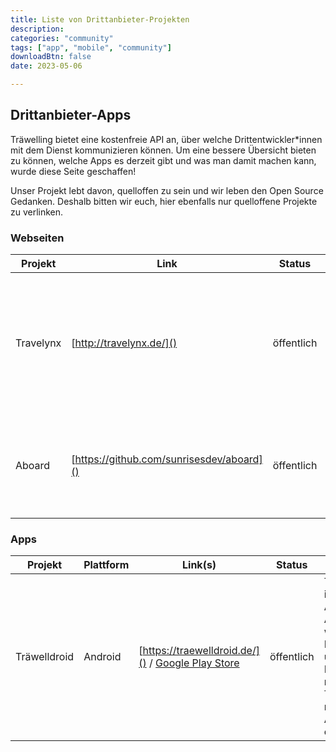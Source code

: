 ```yaml
---
title: Liste von Drittanbieter-Projekten
description: 
categories: "community"
tags: ["app", "mobile", "community"]
downloadBtn: false
date: 2023-05-06

---
```



## Drittanbieter-Apps
Träwelling bietet eine kostenfreie API an, über welche Drittentwickler\*innen mit dem Dienst kommunizieren können.
Um eine bessere Übersicht bieten zu können, welche Apps es derzeit gibt und was man damit machen kann, wurde diese Seite geschaffen!

Unser Projekt lebt davon, quelloffen zu sein und wir leben den Open Source Gedanken. Deshalb bitten wir euch, hier ebenfalls nur quelloffene Projekte zu verlinken.


### Webseiten

| Projekt                     | Link                                          | Status                              | Infos                                                                                                                                                      |
|-----------------------------|-----------------------------------------------|-------------------------------------|------------------------------------------------------------------------------------------------------------------------------------------------------------|
| Travelynx                   | [http://travelynx.de/]()                      | öffentlich                          | Travelynx ist ein eigener, unabhängiger Check-in Dienst für Züge im Netz der Deutschen Bahn. Er bietet eine Synchronisierung von und zu Träwelling an.     |
| Aboard                      | [https://github.com/sunrisesdev/aboard]()     | öffentlich                          | Aboard ist ein alternativer Webclient für Träwelling, welcher sich auf mobile Bedienung fokussiert.                                                        |

### Apps

| Projekt      | Plattform | Link(s)                                                                                                                | Status                    | Infos                                                                                                                    |
|--------------|-----------|------------------------------------------------------------------------------------------------------------------------|---------------------------|--------------------------------------------------------------------------------------------------------------------------|
| Träwelldroid | Android   | [https://traewelldroid.de/]() / [Google Play Store](https://play.google.com/store/apps/details?id=de.hbch.traewelling) | öffentlich                | Träwelldroid ist eine Android-App, welche das Einchecken und Interagieren mit Träwelling nativ unter Android ermöglicht. |
